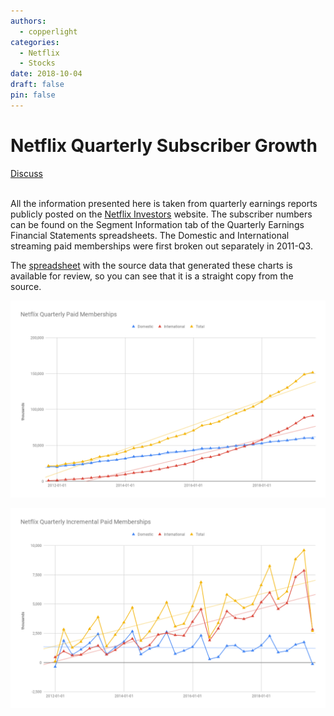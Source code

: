 ```yaml
---
authors:
  - copperlight
categories:
  - Netflix
  - Stocks
date: 2018-10-04
draft: false
pin: false
---
```


# Netflix Quarterly Subscriber Growth

<div class="meta">
  <span class="discuss"><a class="github-button" href="https://github.com/copperlight/copperlight.github.io/issues" data-icon="octicon-issue-opened" aria-label="Discuss copperlight/copperlight.github.io on GitHub">Discuss</a></span>
</div><br/>

All the information presented here is taken from quarterly earnings reports publicly posted on
the [Netflix Investors] website. The subscriber numbers can be found on the Segment Information
tab of the Quarterly Earnings Financial Statements spreadsheets. The Domestic and International
streaming paid memberships were first broken out separately in 2011-Q3.

The [spreadsheet] with the source data that generated these charts is available for review, so you
can see that it is a straight copy from the source.

[Netflix Investors]: https://www.netflixinvestor.com/financials/quarterly-earnings/default.aspx
[spreadsheet]: https://docs.google.com/spreadsheets/d/14kGRCkKrZktf34WmGrcAJb8TqbeCGPrK6o48oTfzezM/edit?usp=sharing

<img
    alt="Netflix Quarterly Paid Memberships"
    src="../../images/nflx-memberships.png"
    title="Netflix Quarterly Paid Memberships" />

<img
    alt="Netflix Quarterly Incremental Paid Memberships"
    src="../../images/nflx-incremental-memberships.png"
    title="Netflix Quarterly Incremental Paid Memberships" />
